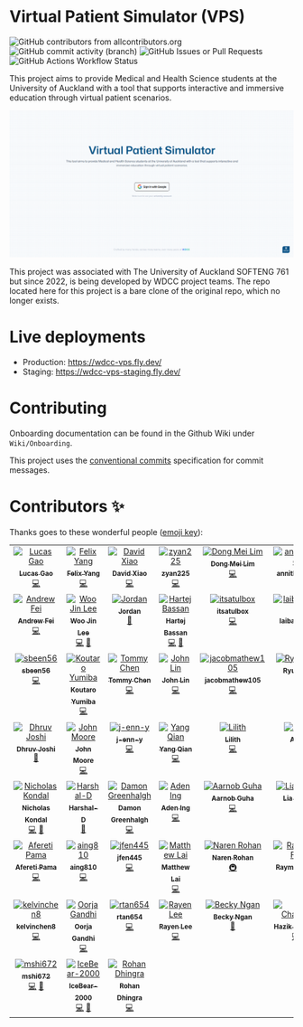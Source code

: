 # Virtual Patient Simulator (VPS)

![GitHub contributors from allcontributors.org](https://img.shields.io/github/all-contributors/UoaWDCC/VPS?style=for-the-badge&color=orange)
![GitHub commit activity (branch)](https://img.shields.io/github/commit-activity/t/UoaWDCC/VPS/master?style=for-the-badge)
![GitHub Issues or Pull Requests](https://img.shields.io/github/issues-pr-closed-raw/UoaWDCC/VPS?style=for-the-badge)
![GitHub Actions Workflow Status](https://img.shields.io/github/actions/workflow/status/UoaWDCC/VPS/deploy.staging.yml?style=for-the-badge)

This project aims to provide Medical and Health Science students at the University of Auckland with a tool that supports interactive and immersive education through virtual patient scenarios.

![VPS home page](/images/vps-hero.png)

This project was associated with The University of Auckland SOFTENG 761 but since 2022, is being developed by WDCC project teams. The repo located here for this project is a bare clone of the original repo, which no longer exists.

# Live deployments

- Production: https://wdcc-vps.fly.dev/
- Staging: https://wdcc-vps-staging.fly.dev/

# Contributing

Onboarding documentation can be found in the Github Wiki under `Wiki/Onboarding`.

This project uses the [conventional commits](https://www.conventionalcommits.org) specification for commit messages.

# Contributors ✨

Thanks goes to these wonderful people ([emoji key](https://allcontributors.org/docs/en/emoji-key)):

<!-- ALL-CONTRIBUTORS-LIST:START - Do not remove or modify this section -->
<!-- prettier-ignore-start -->
<!-- markdownlint-disable -->
<table>
  <tbody>
    <tr>
      <td align="center" valign="top" width="16.66%"><a href="https://github.com/lucas2005gao"><img src="https://avatars.githubusercontent.com/u/48196609?v=4?s=100" width="100px;" alt="Lucas Gao"/><br /><sub><b>Lucas Gao</b></sub></a><br /><a href="https://github.com/UoaWDCC/VPS/commits?author=lucas2005gao" title="Code">💻</a></td>
      <td align="center" valign="top" width="16.66%"><a href="https://github.com/flexzy"><img src="https://avatars.githubusercontent.com/u/49087744?v=4?s=100" width="100px;" alt="Felix Yang"/><br /><sub><b>Felix Yang</b></sub></a><br /><a href="https://github.com/UoaWDCC/VPS/commits?author=flexzy" title="Code">💻</a></td>
      <td align="center" valign="top" width="16.66%"><a href="https://github.com/David-Xia0"><img src="https://avatars.githubusercontent.com/u/50573329?v=4?s=100" width="100px;" alt="David Xiao"/><br /><sub><b>David Xiao</b></sub></a><br /><a href="https://github.com/UoaWDCC/VPS/commits?author=David-Xia0" title="Code">💻</a></td>
      <td align="center" valign="top" width="16.66%"><a href="https://github.com/zyan225"><img src="https://avatars.githubusercontent.com/u/52368549?v=4?s=100" width="100px;" alt="zyan225"/><br /><sub><b>zyan225</b></sub></a><br /><a href="https://github.com/UoaWDCC/VPS/commits?author=zyan225" title="Code">💻</a></td>
      <td align="center" valign="top" width="16.66%"><a href="https://github.com/dongmeilim"><img src="https://avatars.githubusercontent.com/u/52555301?v=4?s=100" width="100px;" alt="Dong Mei Lim"/><br /><sub><b>Dong Mei Lim</b></sub></a><br /><a href="https://github.com/UoaWDCC/VPS/commits?author=dongmeilim" title="Code">💻</a></td>
      <td align="center" valign="top" width="16.66%"><a href="https://github.com/annithinggoes"><img src="https://avatars.githubusercontent.com/u/52563454?v=4?s=100" width="100px;" alt="annithinggoes"/><br /><sub><b>annithinggoes</b></sub></a><br /><a href="https://github.com/UoaWDCC/VPS/commits?author=annithinggoes" title="Code">💻</a></td>
    </tr>
    <tr>
      <td align="center" valign="top" width="16.66%"><a href="https://github.com/afei088"><img src="https://avatars.githubusercontent.com/u/60560589?v=4?s=100" width="100px;" alt="Andrew Fei"/><br /><sub><b>Andrew Fei</b></sub></a><br /><a href="https://github.com/UoaWDCC/VPS/commits?author=afei088" title="Code">💻</a></td>
      <td align="center" valign="top" width="16.66%"><a href="https://github.com/wjin-lee"><img src="https://avatars.githubusercontent.com/u/100455176?v=4?s=100" width="100px;" alt="Woo Jin Lee"/><br /><sub><b>Woo Jin Lee</b></sub></a><br /><a href="https://github.com/UoaWDCC/VPS/commits?author=wjin-lee" title="Code">💻</a> <a href="#projectManagement-wjin-lee" title="Project Management">📆</a></td>
      <td align="center" valign="top" width="16.66%"><a href="https://github.com/JordanBlenn"><img src="https://avatars.githubusercontent.com/u/127293604?v=4?s=100" width="100px;" alt="Jordan"/><br /><sub><b>Jordan</b></sub></a><br /><a href="#projectManagement-JordanBlenn" title="Project Management">📆</a></td>
      <td align="center" valign="top" width="16.66%"><a href="https://github.com/harbassan"><img src="https://avatars.githubusercontent.com/u/84175605?v=4?s=100" width="100px;" alt="Hartej Bassan"/><br /><sub><b>Hartej Bassan</b></sub></a><br /><a href="https://github.com/UoaWDCC/VPS/commits?author=harbassan" title="Code">💻</a> <a href="#projectManagement-harbassan" title="Project Management">📆</a></td>
      <td align="center" valign="top" width="16.66%"><a href="https://github.com/itsatulbox"><img src="https://avatars.githubusercontent.com/u/161205868?v=4?s=100" width="100px;" alt="itsatulbox"/><br /><sub><b>itsatulbox</b></sub></a><br /><a href="https://github.com/UoaWDCC/VPS/commits?author=itsatulbox" title="Code">💻</a></td>
      <td align="center" valign="top" width="16.66%"><a href="https://github.com/laibatool792"><img src="https://avatars.githubusercontent.com/u/133545972?v=4?s=100" width="100px;" alt="laibatool792"/><br /><sub><b>laibatool792</b></sub></a><br /><a href="https://github.com/UoaWDCC/VPS/commits?author=laibatool792" title="Code">💻</a></td>
    </tr>
    <tr>
      <td align="center" valign="top" width="16.66%"><a href="https://github.com/sbeen56"><img src="https://avatars.githubusercontent.com/u/161543207?v=4?s=100" width="100px;" alt="sbeen56"/><br /><sub><b>sbeen56</b></sub></a><br /><a href="https://github.com/UoaWDCC/VPS/commits?author=sbeen56" title="Code">💻</a></td>
      <td align="center" valign="top" width="16.66%"><a href="https://github.com/Kot6603"><img src="https://avatars.githubusercontent.com/u/89110272?v=4?s=100" width="100px;" alt="Koutaro Yumiba"/><br /><sub><b>Koutaro Yumiba</b></sub></a><br /><a href="https://github.com/UoaWDCC/VPS/commits?author=Kot6603" title="Code">💻</a></td>
      <td align="center" valign="top" width="16.66%"><a href="https://github.com/xche529"><img src="https://avatars.githubusercontent.com/u/126313171?v=4?s=100" width="100px;" alt="Tommy Chen"/><br /><sub><b>Tommy Chen</b></sub></a><br /><a href="https://github.com/UoaWDCC/VPS/commits?author=xche529" title="Code">💻</a></td>
      <td align="center" valign="top" width="16.66%"><a href="https://github.com/codecreator127"><img src="https://avatars.githubusercontent.com/u/120153300?v=4?s=100" width="100px;" alt="John Lin"/><br /><sub><b>John Lin</b></sub></a><br /><a href="https://github.com/UoaWDCC/VPS/commits?author=codecreator127" title="Code">💻</a></td>
      <td align="center" valign="top" width="16.66%"><a href="https://github.com/jacobmathew105"><img src="https://avatars.githubusercontent.com/u/136278107?v=4?s=100" width="100px;" alt="jacobmathew105"/><br /><sub><b>jacobmathew105</b></sub></a><br /><a href="https://github.com/UoaWDCC/VPS/commits?author=jacobmathew105" title="Code">💻</a></td>
      <td align="center" valign="top" width="16.66%"><a href="https://github.com/Ryuna001"><img src="https://avatars.githubusercontent.com/u/127585171?v=4?s=100" width="100px;" alt="Ryuna001"/><br /><sub><b>Ryuna001</b></sub></a><br /><a href="#projectManagement-Ryuna001" title="Project Management">📆</a></td>
    </tr>
    <tr>
      <td align="center" valign="top" width="16.66%"><a href="https://github.com/djos192"><img src="https://avatars.githubusercontent.com/u/100509811?v=4?s=100" width="100px;" alt="Dhruv Joshi"/><br /><sub><b>Dhruv Joshi</b></sub></a><br /><a href="#projectManagement-djos192" title="Project Management">📆</a></td>
      <td align="center" valign="top" width="16.66%"><a href="https://john-moore-uoa.github.io/Profile-Website/"><img src="https://avatars.githubusercontent.com/u/126381092?v=4?s=100" width="100px;" alt="John Moore"/><br /><sub><b>John Moore</b></sub></a><br /><a href="https://github.com/UoaWDCC/VPS/commits?author=John-Moore-UOA" title="Code">💻</a></td>
      <td align="center" valign="top" width="16.66%"><a href="https://github.com/j-enn-y"><img src="https://avatars.githubusercontent.com/u/127184310?v=4?s=100" width="100px;" alt="j-enn-y"/><br /><sub><b>j-enn-y</b></sub></a><br /><a href="https://github.com/UoaWDCC/VPS/commits?author=j-enn-y" title="Code">💻</a></td>
      <td align="center" valign="top" width="16.66%"><a href="https://github.com/GodYazza"><img src="https://avatars.githubusercontent.com/u/30404287?v=4?s=100" width="100px;" alt="Yang Qian"/><br /><sub><b>Yang Qian</b></sub></a><br /><a href="https://github.com/UoaWDCC/VPS/commits?author=GodYazza" title="Code">💻</a></td>
      <td align="center" valign="top" width="16.66%"><a href="https://github.com/quirked-up"><img src="https://avatars.githubusercontent.com/u/115190871?v=4?s=100" width="100px;" alt="Lilith"/><br /><sub><b>Lilith</b></sub></a><br /><a href="https://github.com/UoaWDCC/VPS/commits?author=quirked-up" title="Code">💻</a></td>
      <td align="center" valign="top" width="16.66%"><a href="https://grow-run-archive.vercel.app/welcome"><img src="https://avatars.githubusercontent.com/u/78939786?v=4?s=100" width="100px;" alt="Arnav"/><br /><sub><b>Arnav</b></sub></a><br /><a href="https://github.com/UoaWDCC/VPS/commits?author=arnard76" title="Code">💻</a></td>
    </tr>
    <tr>
      <td align="center" valign="top" width="16.66%"><a href="https://www.nicholaskondal.com/"><img src="https://avatars.githubusercontent.com/u/49134354?v=4?s=100" width="100px;" alt="Nicholas Kondal"/><br /><sub><b>Nicholas Kondal</b></sub></a><br /><a href="https://github.com/UoaWDCC/VPS/commits?author=nicholas-kondal" title="Code">💻</a> <a href="#projectManagement-nicholas-kondal" title="Project Management">📆</a></td>
      <td align="center" valign="top" width="16.66%"><a href="https://github.com/Harshal-D"><img src="https://avatars.githubusercontent.com/u/41532279?v=4?s=100" width="100px;" alt="Harshal-D"/><br /><sub><b>Harshal-D</b></sub></a><br /><a href="#projectManagement-Harshal-D" title="Project Management">📆</a></td>
      <td align="center" valign="top" width="16.66%"><a href="https://www.damongreenhalgh.com/"><img src="https://avatars.githubusercontent.com/u/59471444?v=4?s=100" width="100px;" alt="Damon Greenhalgh"/><br /><sub><b>Damon Greenhalgh</b></sub></a><br /><a href="https://github.com/UoaWDCC/VPS/commits?author=DamonGreenhalgh" title="Code">💻</a></td>
      <td align="center" valign="top" width="16.66%"><a href="https://github.com/aadenmann"><img src="https://avatars.githubusercontent.com/u/101456326?v=4?s=100" width="100px;" alt="Aden Ing"/><br /><sub><b>Aden Ing</b></sub></a><br /><a href="https://github.com/UoaWDCC/VPS/commits?author=aadenmann" title="Code">💻</a></td>
      <td align="center" valign="top" width="16.66%"><a href="https://github.com/KW781"><img src="https://avatars.githubusercontent.com/u/59013794?v=4?s=100" width="100px;" alt="Aarnob Guha"/><br /><sub><b>Aarnob Guha</b></sub></a><br /><a href="https://github.com/UoaWDCC/VPS/commits?author=KW781" title="Code">💻</a></td>
      <td align="center" valign="top" width="16.66%"><a href="https://github.com/lia-arroyo"><img src="https://avatars.githubusercontent.com/u/94775011?v=4?s=100" width="100px;" alt="Lia Arroyo"/><br /><sub><b>Lia Arroyo</b></sub></a><br /><a href="https://github.com/UoaWDCC/VPS/commits?author=lia-arroyo" title="Code">💻</a></td>
    </tr>
    <tr>
      <td align="center" valign="top" width="16.66%"><a href="https://github.com/retinfai"><img src="https://avatars.githubusercontent.com/u/79831813?v=4?s=100" width="100px;" alt="Afereti Pama"/><br /><sub><b>Afereti Pama</b></sub></a><br /><a href="https://github.com/UoaWDCC/VPS/commits?author=retinfai" title="Code">💻</a></td>
      <td align="center" valign="top" width="16.66%"><a href="https://github.com/aing810"><img src="https://avatars.githubusercontent.com/u/79810932?v=4?s=100" width="100px;" alt="aing810"/><br /><sub><b>aing810</b></sub></a><br /><a href="https://github.com/UoaWDCC/VPS/commits?author=aing810" title="Code">💻</a></td>
      <td align="center" valign="top" width="16.66%"><a href="https://github.com/jfen445"><img src="https://avatars.githubusercontent.com/u/79815130?v=4?s=100" width="100px;" alt="jfen445"/><br /><sub><b>jfen445</b></sub></a><br /><a href="https://github.com/UoaWDCC/VPS/commits?author=jfen445" title="Code">💻</a></td>
      <td align="center" valign="top" width="16.66%"><a href="https://github.com/mlai962"><img src="https://avatars.githubusercontent.com/u/79812370?v=4?s=100" width="100px;" alt="Matthew Lai"/><br /><sub><b>Matthew Lai</b></sub></a><br /><a href="https://github.com/UoaWDCC/VPS/commits?author=mlai962" title="Code">💻</a></td>
      <td align="center" valign="top" width="16.66%"><a href="https://github.com/nroh555"><img src="https://avatars.githubusercontent.com/u/100507962?v=4?s=100" width="100px;" alt="Naren Rohan"/><br /><sub><b>Naren Rohan</b></sub></a><br /><a href="#infra-nroh555" title="Infrastructure (Hosting, Build-Tools, etc)">🚇</a></td>
      <td align="center" valign="top" width="16.66%"><a href="https://github.com/Ray-F"><img src="https://avatars.githubusercontent.com/u/19633284?v=4?s=100" width="100px;" alt="Raymond Feng"/><br /><sub><b>Raymond Feng</b></sub></a><br /><a href="#infra-Ray-F" title="Infrastructure (Hosting, Build-Tools, etc)">🚇</a></td>
    </tr>
    <tr>
      <td align="center" valign="top" width="16.66%"><a href="https://github.com/kelvinchen8"><img src="https://avatars.githubusercontent.com/u/161402193?v=4?s=100" width="100px;" alt="kelvinchen8"/><br /><sub><b>kelvinchen8</b></sub></a><br /><a href="https://github.com/UoaWDCC/VPS/commits?author=kelvinchen8" title="Code">💻</a></td>
      <td align="center" valign="top" width="16.66%"><a href="https://github.com/oorjagandhi"><img src="https://avatars.githubusercontent.com/u/72714597?v=4?s=100" width="100px;" alt="Oorja Gandhi"/><br /><sub><b>Oorja Gandhi</b></sub></a><br /><a href="https://github.com/UoaWDCC/VPS/commits?author=oorjagandhi" title="Code">💻</a></td>
      <td align="center" valign="top" width="16.66%"><a href="https://github.com/Richman-Tan"><img src="https://avatars.githubusercontent.com/u/160602954?v=4?s=100" width="100px;" alt="rtan654"/><br /><sub><b>rtan654</b></sub></a><br /><a href="https://github.com/UoaWDCC/VPS/commits?author=Richman-Tan" title="Code">💻</a></td>
      <td align="center" valign="top" width="16.66%"><a href="https://github.com/RLee64"><img src="https://avatars.githubusercontent.com/u/159082701?v=4?s=100" width="100px;" alt="Rayen Lee"/><br /><sub><b>Rayen Lee</b></sub></a><br /><a href="https://github.com/UoaWDCC/VPS/commits?author=RLee64" title="Code">💻</a></td>
      <td align="center" valign="top" width="16.66%"><a href="https://github.com/becky-n"><img src="https://avatars.githubusercontent.com/u/51529481?v=4?s=100" width="100px;" alt="Becky Ngan"/><br /><sub><b>Becky Ngan</b></sub></a><br /><a href="#projectManagement-becky-n" title="Project Management">📆</a></td>
      <td align="center" valign="top" width="16.66%"><a href="https://github.com/hazikchaudhry"><img src="https://avatars.githubusercontent.com/u/99319319?v=4?s=100" width="100px;" alt="Hazik Chaudhry"/><br /><sub><b>Hazik Chaudhry</b></sub></a><br /><a href="https://github.com/UoaWDCC/VPS/commits?author=hazikchaudhry" title="Code">💻</a> <a href="#design-hazikchaudhry" title="Design">🎨</a></td>
    </tr>
    <tr>
      <td align="center" valign="top" width="16.66%"><a href="https://github.com/mshi672"><img src="https://avatars.githubusercontent.com/u/162376891?v=4?s=100" width="100px;" alt="mshi672"/><br /><sub><b>mshi672</b></sub></a><br /><a href="https://github.com/UoaWDCC/VPS/commits?author=mshi672" title="Code">💻</a> <a href="#design-mshi672" title="Design">🎨</a></td>
      <td align="center" valign="top" width="16.66%"><a href="https://github.com/IceBear-2000"><img src="https://avatars.githubusercontent.com/u/160542881?v=4?s=100" width="100px;" alt="IceBear-2000"/><br /><sub><b>IceBear-2000</b></sub></a><br /><a href="https://github.com/UoaWDCC/VPS/commits?author=IceBear-2000" title="Code">💻</a> <a href="#design-IceBear-2000" title="Design">🎨</a></td>
      <td align="center" valign="top" width="16.66%"><a href="https://github.com/R4H3N"><img src="https://avatars.githubusercontent.com/u/126861359?v=4?s=100" width="100px;" alt="Rohan Dhingra"/><br /><sub><b>Rohan Dhingra</b></sub></a><br /><a href="https://github.com/UoaWDCC/VPS/commits?author=R4H3N" title="Code">💻</a></td>
    </tr>
  </tbody>
</table>

<!-- markdownlint-restore -->
<!-- prettier-ignore-end -->

<!-- ALL-CONTRIBUTORS-LIST:END -->
